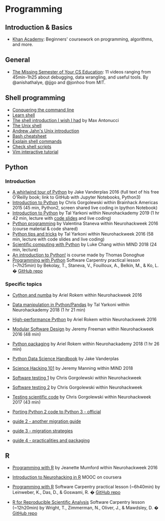 # Programming

## Introduction & Basics

-   [Khan Academy](https://www.khanacademy.org/): Beginners' coursework on
    programming, algorithms, and more.

## General

-   [The Missing Semester of Your CS Education](https://missing.csail.mit.edu/):
    11 videos ranging from 45min-1h25 about debugging, data wrangling, and
    useful tools. By @anishathalye, @jjgo and @jonhoo from MIT.

## Shell programming

-   [Conquering the command line](http://conqueringthecommandline.com/book/frontmatter)
-   [Learn shell](https://www.learnshell.org/)
-   [The shell introduction I wish I had](https://dev.to/maxwell_dev/the-shell-introduction-i-wish-i-had-551k)
    by Max Antonucci
-   [The Unix shell](http://swcarpentry.github.io/shell-novice/)
-   [Andrew Jahn's Unix introduction](https://www.youtube.com/watch?v=dBDmIhSWfnM&list=PLIQIswOrUH6992C4FDDCNCIaK4R2FIOCB)
-   [Bash cheatsheet](https://devhints.io/bash)
-   [Explain shell commands](https://explainshell.com/)
-   [Check shell scripts](https://www.shellcheck.net/)
-   [Vim interactive tutorial](https://www.openvim.com/)

## Python

### Introduction

-   [A whirlwind tour of Python](https://jakevdp.github.io/WhirlwindTourOfPython/)
    by Jake Vanderplas 2016 (full text of his free O'Reilly book; link to GitHub
    with Jupyter Notebooks, Python3)
-   [Introduction to Python](https://www.youtube.com/watch?v=3y55b_Md-N8&list=PLNt4AJV1JZbfq0vdD4vcITV7x3OqGxLKp&t=0s&index=3)
    by Chris Gorgolewski within Brainhack Americas 2015 (45 min, Python2, screen
    shared live coding in Ipython Notebook)
-   [Introduction to Python](https://neurohackademy.org/course/introduction-to-python-2/)
    by Tal Yarkoni within Neurohackademy 2019 (1 hr 42 min, lecture with
    [code slides](https://github.com/neurohackademy/introduction-to-python/blob/master/introduction-to-python.ipynb)
    and live coding)
-   [Python programming](https://neurohackademy.org/course/python-programming/)
    by Valentina Staneva within Neurohackweek 2016 (course material & code
    shared)
-   [Python tips and tricks](https://neurohackademy.org/course/python-tips-and-tricks/)
    by Tal Yarkoni within Neurohackweek 2016 (58 min, lecture with code slides
    and live coding)
-   [Scientific computing with Python](https://www.youtube.com/watch?v=RhNfnQlnCEo&index=18&t=0s&list=PLEE6ggCEJ0H0KOlMKx_PUVB_16VoCfGj9)
    by Luke Chang within MIND 2018 (24 min, lecture)
-   [An introduction to Python!](https://cogs18.github.io/intro/) is course made
    by Thomas Donoghue
-   [Programming with Python](https://swcarpentry.github.io/python-novice-inflammation/)
    Software Carpentry practical lesson (~7h25min) by Bekolay, T., Staneva, V.,
    Fouilloux, A., Belkin, M., & Ko, L. �
    [GitHub repo](https://github.com/swcarpentry/python-novice-inflammation)

### Specific topics

-   [Cython and numba](https://neurohackademy.org/course/cython-and-numba/) by
    Ariel Rokem within Neurohackweek 2016
-   [Data manipulation in Python/Pandas](https://neurohackademy.org/course/complex-data-structures/)
    by Tal Yarkoni within Neurohackademy 2018 (1 hr 21 min)
-   [High-performance Python](https://neurohackademy.org/course/high-performance-python/)
    by Ariel Rokem within Neurohackweek 2016
-   [Modular Software Design](https://neurohackademy.org/course/modular-software-design/)
    by Jeremy Freeman within Neurohackweek 2016 (48 min)
-   [Python packaging](https://neurohackademy.org/course/python-packaging/) by
    Ariel Rokem within Neurohackademy 2018 (1 hr 26 min)
-   [Python Data Science Handbook](https://jakevdp.github.io/PythonDataScienceHandbook/)
    by Jake Vanderplas
-   [Science Hacking 101](https://www.youtube.com/watch?v=Gin8_AITmS0) by Jeremy
    Manning within MIND 2018
-   [Software testing 1](https://neurohackademy.org/course/software-testing/) by
    Chris Gorgolewski within Neurohackweek
-   [Software testing 2](https://neurohackademy.org/course/software-testing-2/)
    by Chris Gorgolewski within Neurohackweek

-   [Testing scientific code](https://neurohackademy.org/course/testing-scientific-code/)
    by Chris Gorgolewski within Neurohackweek 2017 (43 min)

-   [Porting Python 2 code to Python 3 - official](https://docs.python.org/3/howto/pyporting.html)

-   [guide 2 - another migration guide](http://blog.pyspoken.com/2018/02/13/python-2-to-3-migration-guide/)
-   [guide 3 - migration strategies](http://python3porting.com/strategies.html)

-   [guide 4 - practicalities and packaging](https://python3statement.org/practicalities)

## R

-   [Programming with R](https://neurohackademy.org/course/programming-with-r/)
    by Jeanette Mumford within Neurohackweek 2016

-   [Introduction to Neurohacking in R](https://www.coursera.org/learn/neurohacking)
    MOOC on coursera
-   [Programming with R](http://swcarpentry.github.io/r-novice-inflammation/)
    Software Carpentry practical lesson (~6h40min) by Leinweber, K., Das, D., &
    Goswami, R. �
    [GitHub repo](https://github.com/swcarpentry/r-novice-inflammation)
-   [R for Reproducible Scientific Analysis](http://swcarpentry.github.io/r-novice-gapminder/)
    Software Carpentry lesson (~12h20min) by Wright, T., Zimmerman, N., Oliver,
    J., & Mawdsley, D. �
    [GitHub repo](https://github.com/swcarpentry/r-novice-gapminder)
